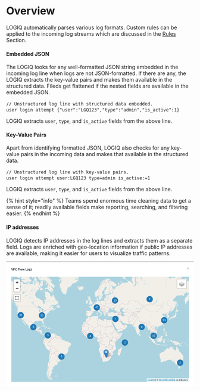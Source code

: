 # Overview

LOGIQ automatically parses various log formats. Custom rules can be applied to the incoming log streams which are discussed in the [Rules](rules.md) Section.

#### Embedded JSON

The LOGIQ looks for any well-formatted JSON string embedded in the incoming log line when logs are not JSON-formatted. If there are any, the LOGIQ extracts the key-value pairs and makes them available in the structured data. Fileds get flattened if the nested fields are available in the embedded JSON.

```
// Unstructured log line with structured data embedded.
user login attempt {"user":"LGQ123","type":"admin","is_active":1}
```

LOGIQ extracts `user`, `type`, and `is_active` fields from the above line.

#### Key-Value Pairs

Apart from identifying formatted JSON, LOGIQ also checks for any key-value pairs in the incoming data and makes that available in the structured data.&#x20;

```
// Unstructured log line with key-value pairs.
user login attempt user:LGQ123 type=admin is_active:=1
```

LOGIQ extracts `user`, `type`, and `is_active` fields from the above line.

{% hint style="info" %}
Teams spend enormous time cleaning data to get a sense of it; readily available fields make reporting, searching, and filtering easier.
{% endhint %}

#### IP addresses

LOGIQ detects IP addresses in the log lines and extracts them as a separate field. Logs are enriched with geo-location information if public IP addresses are available, making it easier for users to visualize traffic patterns.

![](<../.gitbook/assets/image (112).png>)

